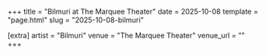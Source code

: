 +++
title = "Bilmuri at The Marquee Theater"
date = 2025-10-08
template = "page.html"
slug = "2025-10-08-bilmuri"

[extra]
artist = "Bilmuri"
venue = "The Marquee Theater"
venue_url = ""
+++
